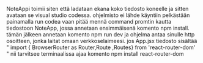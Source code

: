 NoteAppi toimii siten että ladataan ekana koko tiedosto koneelle ja sitten avataan se visual studio codessa.
ohjelmisto ei lähde käyntiin pelkästään painamalla run codea vaan pitää mennä command promtin kautta tiedostoon NoteApp, jossa annetaan ensimmäisenä komento npm install.
tämän jälkeen annetaan komento npm run dev ja ohjelma antaa sinulle http osoitteen, jonka laitat omaan verkkoselaimeesi.
jos App.jsx tiedosto sisältää " import { BrowserRouter as Router,Route ,Routes} from 'react-router-dom' " nii tarvitsee terminaalissa ajaa komento npm install react-router-dom
